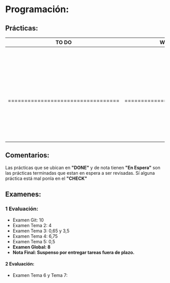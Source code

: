 # Programación:
## Prácticas:
|     TO DO                        |   WORKIN IN                  |            CHECK             |              DONE              |    NOTA   |
| -------------------------------- | ---------------------------- | ---------------------------- | ------------------------------ | --------- |
|                                  |                              | P7-Carta                     | Práctica 1                     | Corregida |
|                                  |                              | P8-Transmisor_de_datos       | P2-HolaMundo                   |     5     |
|                                  |                              |                              | P3-JavaDoc                     | Corregida |
|                                  |                              |                              | P3-JavaBasicIO                 | Corregida |
|                                  |                              |                              | P4-POO                         | En Espera |
|                                  |                              |                              | P5-Estructuras_de_Control      | En Espera |
|==================================|==============================|==============================|================================|===========|
|                                  |                              |                              | P6-Evaluacion_de_Resultados    | Corregida |
|                                  |                              |                              | P6-Posicionamiento_BrazoRobot  | En Espera |
|                                  |                              |                              |                                |           |
|                                  |                              |                              |                                |           |
|                                  |                              |                              | P8-Evaluacion-de-Resultados    | En Espera |
|                                  |                              |                              | P8-Calculadora_de_pila         | Corregida |
## Comentarios:
Las prácticas que se ubican en **"DONE"** y de nota tienen **"En Espera"** son las prácticas terminadas que estan en espera a ser revisadas. Sí alguna práctica está mal ponla en el **"CHECK"**
## Examenes:
### 1 Evaluación:
+ Examen Git: 10
+ Examen Tema 2: 4
+ Examen Tema 3: 0,65 y 3,5
+ Examen Tema 4: 6,75
+ Examen Tema 5: 0,5
+ **Examen Global: 8**
+ **Nota Final: Suspenso por entregar tareas fuera de plazo.**
#### 2 Evaluación:
+ Examen Tema 6 y Tema 7:
